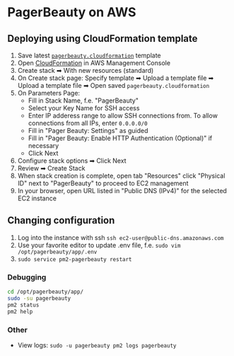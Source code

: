 # PagerBeauty on AWS

## Deploying using CloudFormation template

1. Save latest [`pagerbeauty.cloudformation`](https://raw.githubusercontent.com/sergiitk/pagerbeauty/master/.aws/pagerbeauty.cloudformation) template
2. Open [CloudFormation](https://console.aws.amazon.com/cloudformation) in AWS Management Console
3. Create stack ➡ With new resources (standard)
4. On Create stack page: Specify template ➡ Upload a template file ➡ Upload a template file ➡ Open saved `pagerbeauty.cloudformation`
5. On Parameters Page:
   - Fill in Stack Name, f.e. "PagerBeauty"
   - Select your Key Name for SSH access
   - Enter IP adderess range to allow SSH connections from. To allow connections from all IPs, enter `0.0.0.0/0`
   - Fill in "Pager Beauty: Settings" as guided
   - Fill in "Pager Beauty: Enable HTTP Authentication (Optional)" if necessary
   - Click Next
6. Configure stack options ➡ Click Next
7. Review ➡ Create Stack
8. When stack creation is complete, open tab "Resources" click "Physical ID" next to "PagerBeauty" to proceed to EC2 management
9. In your browser, open URL listed in "Public DNS (IPv4)" for the selected EC2 instance

## Changing configuration

1. Log into the instance with ssh `ssh ec2-user@public-dns.amazonaws.com`
2. Use your favorite editor to update .env file, f.e. `sudo vim /opt/pagerbeauty/app/.env`
3. `sudo service pm2-pagerbeauty restart`

### Debugging
```sh
cd /opt/pagerbeauty/app/
sudo -su pagerbeauty
pm2 status
pm2 help
```
### Other
* View logs: `sudo -u pagerbeauty pm2 logs pagerbeauty`
